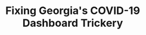 ---
title: "Fixing Georgia's COVID-19 Dashboard Trickery"
reroute-url: /projects/2020/09/12/recent-tweets.html#georgia-covid
landing-order: 15
landing-img:   /assets/img/proj-thumbnails/ga-covid-map.gif
landing-large: false
---